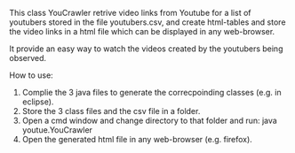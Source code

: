 This class YouCrawler retrive video links from Youtube for a list of youtubers stored in the file youtubers.csv,
and create html-tables and store the video links in a html file which can be displayed in any web-browser.

It provide an easy way to watch the videos created by the youtubers being observed.

How to use:
1. Complie the 3 java files to generate the correcpoinding classes (e.g. in eclipse).
2. Store the 3 class files and the csv file in a folder.
3. Open a cmd window and change directory to that folder and run:
   java youtue.YouCrawler
4. Open the generated html file in any web-browser (e.g. firefox).
